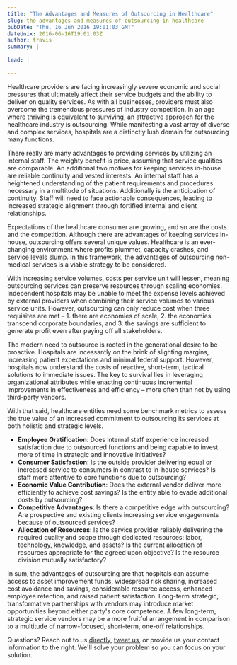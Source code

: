 ```yaml
---
title: "The Advantages and Measures of Outsourcing in Healthcare"
slug: the-advantages-and-measures-of-outsourcing-in-healthcare
pubDate: "Thu, 16 Jun 2016 19:01:03 GMT"
dateUnix: 2016-06-16T19:01:03Z
author: travis
summary: |
    
lead: |
    
---
```

Healthcare providers are facing increasingly severe economic and social pressures that ultimately affect their service budgets and the ability to deliver on quality services. As with all businesses, providers must also overcome the tremendous pressures of industry competition. In an age where thriving is equivalent to surviving,  an attractive approach for the healthcare industry is outsourcing. While manifesting a vast array of diverse and complex services, hospitals are a distinctly lush domain for outsourcing many functions.

There really are many advantages to providing services by utilizing an internal staff. The weighty benefit is price, assuming that service qualities are comparable. An additional two motives for keeping services in-house are reliable continuity and vested interests. An internal staff has a heightened understanding of the patient requirements and procedures necessary in a multitude of situations. Additionally is the anticipation of continuity. Staff will need to face actionable consequences, leading to increased strategic alignment through fortified internal and client relationships.

Expectations of the healthcare consumer are growing, and so are the costs and the competition. Although there are advantages of keeping services in-house, outsourcing offers several unique values. Healthcare is an ever-changing environment where profits plummet, capacity crashes, and service levels slump. In this framework, the advantages of outsourcing non-medical services is a viable strategy to be considered.

With increasing service volumes, costs per service unit will lessen, meaning outsourcing services can preserve resources through scaling economies. Independent hospitals may be unable to meet the expense levels achieved by external providers when combining their service volumes to various service units. However, outsourcing can only reduce cost when three requisites are met – 1. there are economies of scale, 2. the economies transcend corporate boundaries, and 3. the savings are sufficient to generate profit even after paying off all stakeholders.

The modern need to outsource is rooted in the generational desire to be proactive. Hospitals are incessantly on the brink of slighting margins, increasing patient expectations and minimal federal support. However, hospitals now understand the costs of reactive, short-term, tactical solutions to immediate issues. The key to survival lies in leveraging organizational attributes while enacting continuous incremental improvements in effectiveness and efficiency – more often than not by using third-party vendors.

With that said, healthcare entities need some benchmark metrics to assess the true value of an increased commitment to outsourcing its services at both holistic and strategic levels.

* **Employee Gratification**: Does internal staff experience increased satisfaction due to outsourced functions and being capable to invest more of time in strategic and innovative initiatives?
* **Consumer Satisfaction**: Is the outside provider delivering equal or increased service to consumers in contrast to in-house services? Is staff more attentive to core functions due to outsourcing? 
* **Economic Value Contribution**: Does the external vendor deliver more efficiently to achieve cost savings? Is the entity able to evade additional costs by outsourcing? 
* **Competitive Advantages**: Is there a competitive edge with outsourcing? Are prospective and existing clients increasing service engagements because of outsourced services? 
* **Allocation of Resources**: Is the service provider reliably delivering the required quality and scope through dedicated resources: labor, technology, knowledge, and assets? Is the current allocation of resources appropriate for the agreed upon objective? Is the resource division mutually satisfactory?

In sum, the advantages of outsourcing are that hospitals can assume access to asset improvement funds, widespread risk sharing, increased cost avoidance and savings, considerable resource access, enhanced employee retention, and raised patient satisfaction.  Long-term strategic, transformative partnerships with vendors may introduce market opportunities beyond either party's core competence. A few long-term, strategic service vendors may be a more fruitful arrangement in comparison to a multitude of narrow-focused, short-term, one-off relationships.

Questions? Reach out to us [directly][1], [tweet us][2], or provide us your contact information to the right. We'll solve your problem so you can focus on your solution.

[1]: mailto:hello%40catalyze.io
[2]: https://twitter.com/catalyzeio
